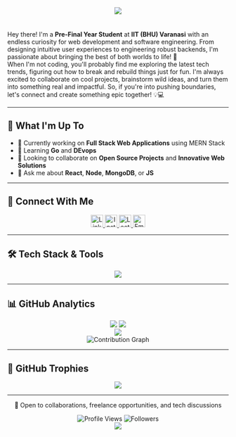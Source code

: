 <div align="center">
  <img src="https://media.licdn.com/dms/image/v2/D5616AQHhKwMGyixNqg/profile-displaybackgroundimage-shrink_350_1400/B56ZWutUs8HsAg-/0/1742392874502?e=1755129600&v=beta&t=4UzYFayQTUDKyg4f6pUQGgF5S6HY40wGSokvmC5FHFg" />
</div>
<br>
<div style="margin-top: 20px;">
Hey there! I'm a <strong>Pre-Final Year Student</strong> at <strong>IIT (BHU) Varanasi</strong> with an endless curiosity for web development and software engineering. From designing intuitive user experiences to engineering robust backends, I'm passionate about bringing the best of both worlds to life! 🎯
<br>
When I'm not coding, you'll probably find me exploring the latest tech trends, figuring out how to break and rebuild things just for fun. I'm always excited to collaborate on cool projects, brainstorm wild ideas, and turn them into something real and impactful. So, if you're into pushing boundaries, let's connect and create something epic together! 💡💻
</div>

---

## 🌟 What I'm Up To

- 🔭 Currently working on **Full Stack Web Applications** using MERN Stack
- 🌱 Learning **Go** and **DEvops**
- 👯 Looking to collaborate on **Open Source Projects** and **Innovative Web Solutions**
- 💬 Ask me about **React**, **Node**, **MongoDB**, or **JS**

---

## 🔗 Connect With Me

<div align="center">
  <a href="https://linkedin.com/in/saksham-agrawal-a10387286" target="_blank">
  <img src="https://custom-icon-badges.demolab.com/badge/LinkedIn-0A66C2?logo=linkedin-white&logoColor=fff" alt="LinkedIn" height=28 />
</a>
  <a href="https://www.instagram.com/saksham_verse_24" target="_blank">
    <img src="https://img.shields.io/badge/Instagram-7F00FF?logo=Instagram&logoColor=white" alt="Instagram" height=28 />
  </a>
  <a href="https://leetcode.com/algofire24" target="_blank">
    <img src="https://img.shields.io/badge/LeetCode-d16c06?logo=LeetCode&logoColor=000000" alt="LeetCode" height=28 />
  </a>
  <a href="mailto:sakshamagrawal.dev@gmail.com">
    <img src="https://img.shields.io/badge/Gmail-D14836?logo=gmail&logoColor=white" alt="Email" height=28 />
  </a>
</div>

---

## 🛠️ Tech Stack & Tools

<div align="center" >
  <img src="https://skillicons.dev/icons?i=c,cpp,python,js,go,html,css,react,nextjs,tailwind,nodejs,express,django,mongodb,firebase,git,github,vscode,postman,linux,npm,bash,discord,discordjs&theme=dark" />
</div>

---

## 📊 GitHub Analytics

<div align="center">
  <img src="https://github-readme-stats.vercel.app/api?username=sksmagr23&show_icons=true&theme=dark&include_all_commits=true&count_private=true&hide_border=true&bg_color=0D1117&title_color=64FFDA&text_color=FFFFFF&icon_color=64FFDA"/>
  <img src="https://github-readme-stats.vercel.app/api/top-langs/?username=sksmagr23&layout=compact&langs_count=10&theme=dark&hide_border=true&bg_color=0D1117&title_color=64FFDA&text_color=FFFFFF"/>
</div>

<div align="center">
  <img src="https://github-readme-streak-stats.herokuapp.com/?user=sksmagr23&theme=dark&hide_border=true&background=0D1117&stroke=64FFDA&ring=64FFDA&fire=FF6B6B&currStreakLabel=FFFFFF&sideLabels=FFFFFF&currStreakNum=64FFDA&sideNums=64FFDA"/>
</div>

<div align="center">
  <img src="https://github-readme-activity-graph.vercel.app/graph?username=sksmagr23&bg_color=0D1117&color=64FFDA&line=64FFDA&point=FF6B6B&area=true&hide_border=true" alt="Contribution Graph"/>
</div>

---

## 🏅 GitHub Trophies

<div align="center">
  <img src="https://github-profile-trophy.vercel.app/?username=sksmagr23&theme=matrix&no-frame=true&no-bg=true&margin-w=4&row=1&column=7"/>
</div>

---


<div align="center">
  <p>🤝 Open to collaborations, freelance opportunities, and tech discussions</p>
</div>

<div align="center">
  <img src="https://komarev.com/ghpvc/?username=sksmagr23&label=Profile%20Views&color=263238&style=for-the-badge" alt="Profile Views"/>
  <img src="https://img.shields.io/github/followers/sksmagr23?label=Followers&style=for-the-badge&color=263238" alt="Followers"/>
</div>

<div align="center">
  <img src="https://capsule-render.vercel.app/api?type=waving&color=0:263238,50:37474F,100:455A64&height=120&section=footer&width=100%"/>
</div>
